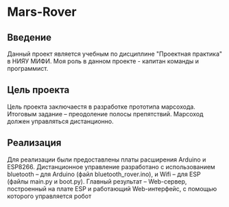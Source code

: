# Mars-Rover
## Введение
Данный проект является учебным по дисциплине "Проектная практика" в НИЯУ МИФИ. Моя роль в данном проекте - капитан команды и программист. 
## Цель проекта
Цель проекта заключаестя в разработке прототипа марсохода. Итоговым задание – преодоление полосы препятствий. Марсоход должен управляться дистанционно.
## Реализация
Для реализации были предоставлены платы расширения Arduino и ESP8266. Дистанционное управление разработано с использованием bluetooth – для Arduino (файл bluetooth_rover.ino), и Wifi – для ESP (файлы main.py и boot.py). Главный результат – Web-сервер, построенный на плате ESP и работающий Web-интерфейс, с помощью которого управляется робот
